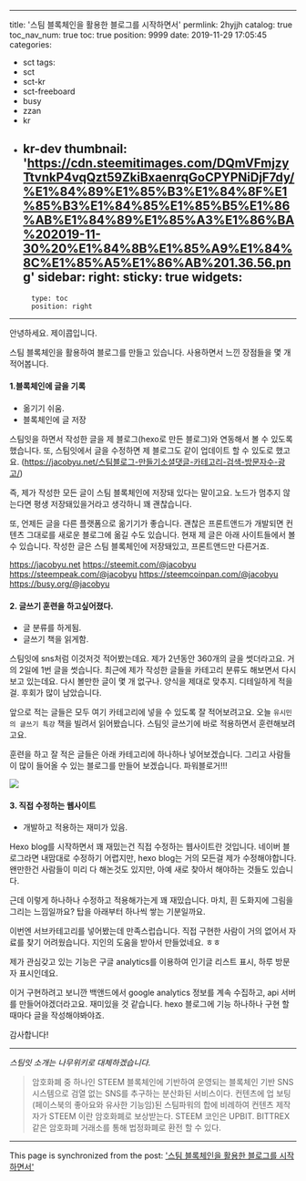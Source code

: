 
---
title: '스팀 블록체인을 활용한 블로그를 시작하면서'
permlink: 2hyjjh
catalog: true
toc_nav_num: true
toc: true
position: 9999
date: 2019-11-29 17:05:45
categories:
- sct
tags:
- sct
- sct-kr
- sct-freeboard
- busy
- zzan
- kr
- kr-dev
thumbnail: 'https://cdn.steemitimages.com/DQmVFmjzyTtvnkP4vqQzt59ZkiBxaenrqGoCPYPNiDjF7dy/%E1%84%89%E1%85%B3%E1%84%8F%E1%85%B3%E1%84%85%E1%85%B5%E1%86%AB%E1%84%89%E1%85%A3%E1%86%BA%202019-11-30%20%E1%84%8B%E1%85%A9%E1%84%8C%E1%85%A5%E1%86%AB%201.36.56.png'
sidebar:
    right:
        sticky: true
widgets:
    -
        type: toc
        position: right
---


안녕하세요. 제이콥입니다.

스팀 블록체인을 활용하여 블로그를 만들고 있습니다. 
사용하면서 느낀 장점들을 몇 개 적어봅니다.

#### 1.블록체인에 글을 기록

* 옮기기 쉬움.
* 블록체인에 글 저장


스팀잇을 하면서 작성한 글을 제 블로그(hexo로 만든 블로그)와 연동해서 볼 수 있도록 했습니다. 또, 스팀잇에서 글을 수정하면 제 블로그도 같이 업데이트 할 수 있도로 했고요. (https://jacobyu.net/스팀블로그-만들기소셜댓글-카테고리-검색-방문자수-광고/)


즉, 제가 작성한 모든 글이 스팀 블록체인에 저장돼 있다는 말이고요. 노드가 멈추지 않는다면 평생 저장돼있을거라고 생각하니 꽤 괜찮습니다. 

또, 언제든 글을 다른 플랫폼으로 옮기기가 좋습니다. 괜찮은 프론트앤드가 개발되면 컨텐츠 그대로를 새로운 블로그에 옮길 수도 있습니다. 현재 제 글은 아래 사이트들에서 볼 수 있습니다. 작성한 글은 스팀 블록체인에 저장돼있고, 프론트앤드만 다른거죠.

https://jacobyu.net
https://steemit.com/@jacobyu
https://steempeak.com/@jacobyu
https://steemcoinpan.com/@jacobyu
https://busy.org/@jacobyu


#### 2. 글쓰기 훈련을 하고싶어졌다.

* 글 분류를 하게됨.
* 글쓰기 책을 읽게함.

스팀잇에 sns처럼 이것저것 적어봤는데요. 제가 2년동안 360개의 글을 썻더라고요. 거의 2일에 1번 글을 썻습니다. 최근에 제가 작성한 글들을 카테고리 분류도 해보면서 다시 보고 있는데요. 다시 볼만한 글이 몇 개 없구나. 양식을 제대로 맞추지. 디테일하게 적을 걸. 후회가 많이 남았습니다.

앞으로 적는 글들은 모두 여기 카테고리에 넣을 수 있도록 잘 적어보려고요. 오늘 `유시민의 글쓰기 특강` 책을 빌려서 읽어봤습니다. 스팀잇 글쓰기에 바로 적용하면서 훈련해보려고요.

훈련을 하고 잘 적은 글들은 아래 카테고리에 하나하나 넣어보겠습니다. 그리고 사람들이 많이 들어올 수 있는 블로그를 만들어 보겠습니다. 파워블로거!!!

![](https://cdn.steemitimages.com/DQmVFmjzyTtvnkP4vqQzt59ZkiBxaenrqGoCPYPNiDjF7dy/%E1%84%89%E1%85%B3%E1%84%8F%E1%85%B3%E1%84%85%E1%85%B5%E1%86%AB%E1%84%89%E1%85%A3%E1%86%BA%202019-11-30%20%E1%84%8B%E1%85%A9%E1%84%8C%E1%85%A5%E1%86%AB%201.36.56.png)



#### 3. 직접 수정하는 웹사이트

* 개발하고 적용하는 재미가 있음.

Hexo blog를 시작하면서 꽤 재밌는건 직접 수정하는 웹사이트란 것입니다. 네이버 블로그라면 내맘대로 수정하기 어렵지만, hexo blog는 거의 모든걸 제가 수정해야합니다. 왠만한건 사람들이 미리 다 해논것도 있지만, 아예 새로 찾아서 해야하는 것들도 있습니다. 

근데 이렇게 하나하나 수정하고 적용해가는게 꽤 재밌습니다. 마치, 흰 도화지에 그림을 그리는 느낌일까요? 탑을 아래부터 하나씩 쌓는 기분일까요.

이번엔 서브카테고리를 넣어봤는데 만족스럽습니다. 직접 구현한 사람이 거의 없어서 자료를 찾기 어려웠습니다. 지인의 도움을 받아서 만들었네요. ㅎㅎ

제가 관심갖고 있는 기능은 구글 analytics를 이용하여 인기글 리스트 표시, 하루 방문자 표시인데요. 

이거 구현하려고 보니깐 백앤드에서 google analytics 정보를 계속 수집하고, api 서버를 만들어야겠더라고요. 재미있을 것 같습니다. hexo 블로그에 기능 하나하나 구현 할 때마다 글을 작성해야봐야죠.

감사합니다!

---

*스팀잇 소개는 나무위키로 대체하겠습니다.*
 > 암호화폐 중 하나인 STEEM 블록체인에 기반하여 운영되는 블록체인 기반 SNS 시스템으로 검열 없는 SNS를 추구하는 분산화된 서비스이다. 컨텐츠에 업 보팅(페이스북의 좋아요와 유사한 기능임)된 스팀파워의 합에 비례하여 컨텐츠 제작자가 STEEM 이란 암호화폐로 보상받는다. STEEM 코인은 UPBIT. BITTREX 같은 암호화폐 거래소를 통해 법정화폐로 환전 할 수 있다.

- - -

This page is synchronized from the post: ['스팀 블록체인을 활용한 블로그를 시작하면서'](https://steemit.com/@jacobyu/2hyjjh)
